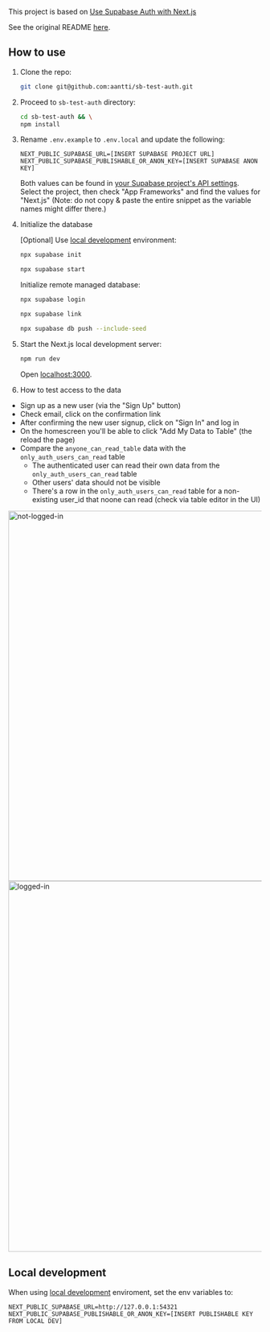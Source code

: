 This project is based on [Use Supabase Auth with Next.js](https://supabase.com/docs/guides/auth/quickstarts/nextjs)

See the original README [here](https://github.com/vercel/next.js/blob/canary/examples/with-supabase/README.md).

## How to use

1. Clone the repo:

   ```bash
   git clone git@github.com:aantti/sb-test-auth.git
   ```

2. Proceed to `sb-test-auth` directory:

   ```bash
   cd sb-test-auth && \
   npm install
   ```

3. Rename `.env.example` to `.env.local` and update the following:

   ```
   NEXT_PUBLIC_SUPABASE_URL=[INSERT SUPABASE PROJECT URL]
   NEXT_PUBLIC_SUPABASE_PUBLISHABLE_OR_ANON_KEY=[INSERT SUPABASE ANON KEY]
   ```

   Both values can be found in [your Supabase project's API settings](https://supabase.com/dashboard/project/_?showConnect=true). Select the project, then check "App Frameworks" and find the values for "Next.js" (Note: do not copy & paste the entire snippet as the variable names might differ there.)

4. Initialize the database

   [Optional] Use [local development](https://supabase.com/docs/guides/local-development) environment:

   ```bash
   npx supabase init
   ```

   ```bash
   npx supabase start
   ```

   Initialize remote managed database:

   ```bash
   npx supabase login
   ```

   ```bash
   npx supabase link
   ```

   ```bash
   npx supabase db push --include-seed
   ```

5. Start the Next.js local development server:

   ```bash
   npm run dev
   ```

   Open [localhost:3000](http://localhost:3000/).

6. How to test access to the data

  - Sign up as a new user (via the "Sign Up" button)
  - Check email, click on the confirmation link
  - After confirming the new user signup, click on "Sign In" and log in
  - On the homescreen you'll be able to click "Add My Data to Table" (the reload the page)
  - Compare the `anyone_can_read_table` data with the `only_auth_users_can_read` table
    - The authenticated user can read their own data from the `only_auth_users_can_read` table
    - Other users' data should not be visible
    - There's a row in the `only_auth_users_can_read` table for a non-existing user_id that
      noone can read (check via table editor in the UI)

<img width="1006" height="736" alt="not-logged-in" src="https://github.com/user-attachments/assets/c2c66b9d-dcf6-453d-af1d-3a2e3955c39d" />

<img width="1007" height="737" alt="logged-in" src="https://github.com/user-attachments/assets/1b7e16f2-e2d0-4503-a084-7a62cc781d72" />

## Local development

   When using [local development](https://supabase.com/docs/guides/local-development) enviroment, set the env variables to:

   ```
   NEXT_PUBLIC_SUPABASE_URL=http://127.0.0.1:54321
   NEXT_PUBLIC_SUPABASE_PUBLISHABLE_OR_ANON_KEY=[INSERT PUBLISHABLE KEY FROM LOCAL DEV]
   ```
